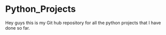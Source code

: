 # Python_Projects
Hey guys this is my Git hub repository for all the python projects that I have done so far.
